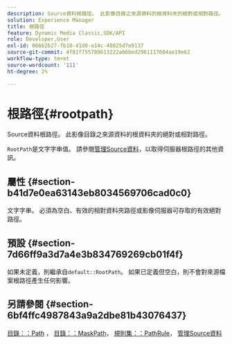 ```yaml
---
description: Source資料根路徑。 此影像目錄之來源資料的根資料夾的絕對或相對路徑。
solution: Experience Manager
title: 根路徑
feature: Dynamic Media Classic,SDK/API
role: Developer,User
exl-id: 06662b27-fb10-41d0-a14c-48025d7e9137
source-git-commit: 4f81f755789613222a66bed2961117604ae19e62
workflow-type: tm+mt
source-wordcount: '111'
ht-degree: 2%

---
```


# 根路徑{#rootpath}

Source資料根路徑。 此影像目錄之來源資料的根資料夾的絕對或相對路徑。

`RootPath`是文字字串值。 請參閱[管理Source資料](../../../../../is-api/image-serving-api-ref/c-configuration-and-administration/c-managing-content/r-source-data.md#reference-4eebd51b2db2401c90be771d3382329e)，以取得伺服器根路徑的其他資訊。

## 屬性 {#section-b41d7e0ea63143eb8034569706cad0c0}

文字字串。 必須為空白、有效的相對資料夾路徑或影像伺服器可存取的有效絕對路徑。

## 預設 {#section-7d66ff9a3d7a4e3b834769269cb01f4f}

如果未定義，則繼承自`default::RootPath`。 如果已定義但空白，則不會對來源檔案根路徑產生任何影響。

## 另請參閱 {#section-6bf4ffc4987843a9a2dbe81b43076437}

[目錄：：Path](/help/aem-is-ir-api/is-api/image-catalog/image-serving-api-ref/c-image-catalog-reference/c-image-svg-data-reference/c-image-data-reference/r-path-cat.md) ， [目錄：：MaskPath](/help/aem-is-ir-api/is-api/image-catalog/image-serving-api-ref/c-image-catalog-reference/c-image-svg-data-reference/c-image-data-reference/r-maskpath-cat.md)， [規則集：：PathRule](../../../../../is-api/image-catalog/image-serving-api-ref/c-image-catalog-reference/c-rule-set-reference/c-rule-set-reference.md#concept-3e5058cf3507470b82cac638df23ea8e)， [管理Source資料](../../../../../is-api/image-serving-api-ref/c-configuration-and-administration/c-managing-content/r-source-data.md#reference-4eebd51b2db2401c90be771d3382329e)

